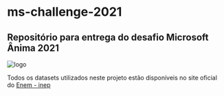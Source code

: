 # ms-challenge-2021
## Repositório para entrega do desafio Microsoft Ânima 2021

![logo](https://i.imgur.com/jxPRyD4.jpeg)

Todos os datasets utilizados neste projeto estão disponíveis no site oficial do [Enem - inep](https://www.gov.br/inep/pt-br/acesso-a-informacao/dados-abertos/microdados/enem)
